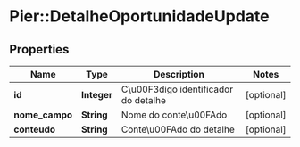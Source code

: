 # Pier::DetalheOportunidadeUpdate

## Properties
Name | Type | Description | Notes
------------ | ------------- | ------------- | -------------
**id** | **Integer** | C\u00F3digo identificador do detalhe | [optional] 
**nome_campo** | **String** | Nome do conte\u00FAdo | [optional] 
**conteudo** | **String** | Conte\u00FAdo do detalhe | [optional] 


